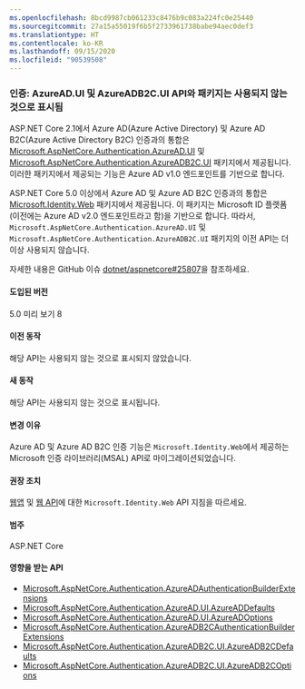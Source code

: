 ```yaml
---
ms.openlocfilehash: 8bcd9987cb061233c8476b9c083a224fc0e25440
ms.sourcegitcommit: 27a15a55019f6b5f2733961738babe94aec0def3
ms.translationtype: HT
ms.contentlocale: ko-KR
ms.lasthandoff: 09/15/2020
ms.locfileid: "90539508"
---
```

### <a name="authentication-azureadui-and-azureadb2cui-apis-and-packages-marked-obsolete"></a>인증: AzureAD.UI 및 AzureADB2C.UI API와 패키지는 사용되지 않는 것으로 표시됨

ASP.NET Core 2.1에서 Azure AD(Azure Active Directory) 및 Azure AD B2C(Azure Active Directory B2C) 인증과의 통합은 [Microsoft.AspNetCore.Authentication.AzureAD.UI](https://www.nuget.org/packages/Microsoft.AspNetCore.Authentication.AzureAD.UI) 및 [Microsoft.AspNetCore.Authentication.AzureADB2C.UI](https://www.nuget.org/packages/Microsoft.AspNetCore.Authentication.AzureADB2C.UI) 패키지에서 제공됩니다. 이러한 패키지에서 제공되는 기능은 Azure AD v1.0 엔드포인트를 기반으로 합니다.

ASP.NET Core 5.0 이상에서 Azure AD 및 Azure AD B2C 인증과의 통합은 [Microsoft.Identity.Web](https://www.nuget.org/packages/Microsoft.Identity.Web) 패키지에서 제공됩니다. 이 패키지는 Microsoft ID 플랫폼(이전에는 Azure AD v2.0 엔드포인트라고 함)을 기반으로 합니다. 따라서, `Microsoft.AspNetCore.Authentication.AzureAD.UI` 및 `Microsoft.AspNetCore.Authentication.AzureADB2C.UI` 패키지의 이전 API는 더 이상 사용되지 않습니다.

자세한 내용은 GitHub 이슈 [dotnet/aspnetcore#25807](https://github.com/dotnet/aspnetcore/issues/25807)을 참조하세요.

#### <a name="version-introduced"></a>도입된 버전

5.0 미리 보기 8

#### <a name="old-behavior"></a>이전 동작

해당 API는 사용되지 않는 것으로 표시되지 않았습니다.

#### <a name="new-behavior"></a>새 동작

해당 API는 사용되지 않는 것으로 표시됩니다.

#### <a name="reason-for-change"></a>변경 이유

Azure AD 및 Azure AD B2C 인증 기능은 `Microsoft.Identity.Web`에서 제공하는 Microsoft 인증 라이브러리(MSAL) API로 마이그레이션되었습니다.

#### <a name="recommended-action"></a>권장 조치

[웹앱](https://github.com/azuread/microsoft-identity-web/wiki/web-apps) 및 [웹 API](https://github.com/azuread/microsoft-identity-web/wiki/web-apis)에 대한 `Microsoft.Identity.Web` API 지침을 따르세요.

#### <a name="category"></a>범주

ASP.NET Core

#### <a name="affected-apis"></a>영향을 받는 API

* [Microsoft.AspNetCore.Authentication.AzureADAuthenticationBuilderExtensions](/dotnet/api/microsoft.aspnetcore.authentication.azureadauthenticationbuilderextensions?view=aspnetcore-3.0)
* [Microsoft.AspNetCore.Authentication.AzureAD.UI.AzureADDefaults](/dotnet/api/microsoft.aspnetcore.authentication.azuread.ui.azureaddefaults?view=aspnetcore-3.0)
* [Microsoft.AspNetCore.Authentication.AzureAD.UI.AzureADOptions](/dotnet/api/microsoft.aspnetcore.authentication.azuread.ui.azureadoptions?view=aspnetcore-3.0)
* [Microsoft.AspNetCore.Authentication.AzureADB2CAuthenticationBuilderExtensions](/dotnet/api/microsoft.aspnetcore.authentication.azureadb2cauthenticationbuilderextensions?view=aspnetcore-3.0)
* [Microsoft.AspNetCore.Authentication.AzureADB2C.UI.AzureADB2CDefaults](/dotnet/api/microsoft.aspnetcore.authentication.azureadb2c.ui.azureadb2cdefaults?view=aspnetcore-3.0)
* [Microsoft.AspNetCore.Authentication.AzureADB2C.UI.AzureADB2COptions](/dotnet/api/microsoft.aspnetcore.authentication.azureadb2c.ui.azureadb2coptions?view=aspnetcore-3.0)

<!--

#### Affected APIs

- `T:Microsoft.AspNetCore.Authentication.AzureADAuthenticationBuilderExtensions`
- `T:Microsoft.AspNetCore.Authentication.AzureAD.UI.AzureADDefaults`
- `T:Microsoft.AspNetCore.Authentication.AzureAD.UI.AzureADOptions`
- `T:Microsoft.AspNetCore.Authentication.AzureADB2CAuthenticationBuilderExtensions`
- `T:Microsoft.AspNetCore.Authentication.AzureADB2C.UI.AzureADB2CDefaults`
- `T:Microsoft.AspNetCore.Authentication.AzureADB2C.UI.AzureADB2COptions`

-->

